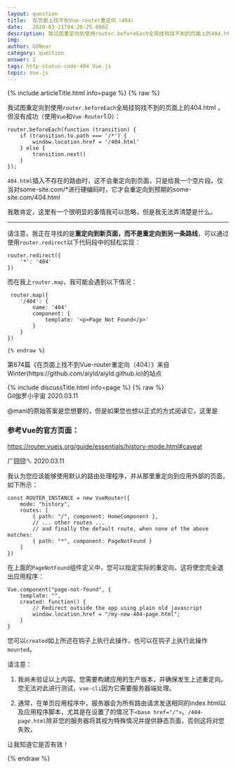```yaml
---
layout: question
title:  在页面上找不到Vue-router重定向（404）
date:   2020-03-11T04:26:25.000Z
description: 我试图重定向到使用router.beforeEach全局挂钩找不到的页面上的404.html ，但没有成功（使用Vue和Vue-Router1.0）：...
img: 
author: GONear
category: question
answer: 2
tags: http-status-code-404 Vue.js
topic: Vue.js
---
```

<div class="article-root">
  <div class="article">
    {% include articleTitle.html info=page %}
    {% raw %}
    <div class="article-content"><p><font style="vertical-align: inherit;"><font style="vertical-align: inherit;">我试图重定向到使用</font></font><code>router.beforeEach</code><font style="vertical-align: inherit;"><font style="vertical-align: inherit;">全局挂钩</font><font style="vertical-align: inherit;">找不到的页面上的404.html </font><font style="vertical-align: inherit;">，但没有成功（使用</font></font><code>Vue</code><font style="vertical-align: inherit;"><font style="vertical-align: inherit;">和</font></font><code>Vue-Router</code><font style="vertical-align: inherit;"><font style="vertical-align: inherit;">1.0）：</font></font></p>

<pre><code>router.beforeEach(function (transition) {<font></font>
    if (transition.to.path === '/*') {<font></font>
        window.location.href = '/404.html'<font></font>
    } else {<font></font>
        transition.next()<font></font>
    }<font></font>
});<font></font>
</code></pre>

<p><font style="vertical-align: inherit;"></font><code>404.html</code><font style="vertical-align: inherit;"><font style="vertical-align: inherit;">插入不存在的路由时，</font><font style="vertical-align: inherit;">这不会重定向到页面</font><font style="vertical-align: inherit;">，只是给我一个空片段。</font><font style="vertical-align: inherit;">仅当对some-site.com/*进行硬编码时，它才会重定向到预期的some-site.com/404.html</font></font></p>

<p><font style="vertical-align: inherit;"><font style="vertical-align: inherit;">我敢肯定，这里有一个很明显的事情我可以忽略，但是我无法弄清楚是什么。</font></font></p>

<hr>

<p><font style="vertical-align: inherit;"><font style="vertical-align: inherit;">请注意，我正在寻找的是</font></font><strong><font style="vertical-align: inherit;"><font style="vertical-align: inherit;">重定向到新页面，而不是重定向到另一条路线</font></font></strong><font style="vertical-align: inherit;"><font style="vertical-align: inherit;">，可以通过使用</font></font><code>router.redirect</code><font style="vertical-align: inherit;"><font style="vertical-align: inherit;">以下代码段中的</font><font style="vertical-align: inherit;">轻松实现</font><font style="vertical-align: inherit;">：</font></font></p>

<pre><code>router.redirect({<font></font>
    '*': '404'<font></font>
})<font></font>
</code></pre>

<p><font style="vertical-align: inherit;"><font style="vertical-align: inherit;">而在我上</font></font><code>router.map</code><font style="vertical-align: inherit;"><font style="vertical-align: inherit;">，我可能会遇到以下情况：</font></font></p>

<pre><code> router.map({<font></font>
    '/404': {<font></font>
        name: '404'<font></font>
        component: {<font></font>
            template: '&lt;p&gt;Page Not Found&lt;/p&gt;'<font></font>
        }<font></font>
    }<font></font>
})<font></font>
</code></pre></div>
    {% endraw %}
  </div>
  <p class="winter_mark">第674篇《在页面上找不到Vue-router重定向（404）》来自Winter(https://github.com/aiyld/aiyld.github.io)的站点</p>
  <div class="discuss-wrapper">
    {% include discussTitle.html info=page %}
    {% raw %}
    <div class="discuss-item">
        <div class="discuss-parent">
          <div class="discuss-meta">
            <span class="discuss-user">Gil伽罗小宇宙</span>
            <span class="discuss-time">2020.03.11</span>
          </div>
          <div class="discuss-comment"><p><font style="vertical-align: inherit;"><font style="vertical-align: inherit;">@mani的原始答案是您想要的，但是如果您也想以正式的方式阅读它，这里是</font></font></p>

<h3><font style="vertical-align: inherit;"><font style="vertical-align: inherit;">参考Vue的官方页面：</font></font></h3>

<p><a href="https://router.vuejs.org/guide/essentials/history-mode.html#caveat" rel="nofollow noreferrer"><font style="vertical-align: inherit;"><font style="vertical-align: inherit;">https://router.vuejs.org/guide/essentials/history-mode.html#caveat</font></font></a></p></div>
        </div></div><div class="discuss-item">
        <div class="discuss-parent">
          <div class="discuss-meta">
            <span class="discuss-user">ㄏ囧囧ㄟ</span>
            <span class="discuss-time">2020.03.11</span>
          </div>
          <div class="discuss-comment"><p><font style="vertical-align: inherit;"><font style="vertical-align: inherit;">我认为您应该能够使用默认的路由处理程序，并从那里重定向到应用外部的页面，如下所示：</font></font></p>

<pre class="lang-js prettyprint-override"><code>const ROUTER_INSTANCE = new VueRouter({<font></font>
    mode: "history",<font></font>
    routes: [<font></font>
        { path: "/", component: HomeComponent },<font></font>
        // ... other routes ...<font></font>
        // and finally the default route, when none of the above matches:<font></font>
        { path: "*", component: PageNotFound }<font></font>
    ]<font></font>
})<font></font>
</code></pre>

<p><font style="vertical-align: inherit;"><font style="vertical-align: inherit;">在上面的</font></font><code>PageNotFound</code><font style="vertical-align: inherit;"><font style="vertical-align: inherit;">组件定义中，您可以指定实际的重定向，这将使您完全退出应用程序：</font></font></p>

<pre class="lang-js prettyprint-override"><code>Vue.component("page-not-found", {<font></font>
    template: "",<font></font>
    created: function() {<font></font>
        // Redirect outside the app using plain old javascript<font></font>
        window.location.href = "/my-new-404-page.html";<font></font>
    }<font></font>
}<font></font>
</code></pre>

<p><font style="vertical-align: inherit;"><font style="vertical-align: inherit;">您可以</font></font><code>created</code><font style="vertical-align: inherit;"><font style="vertical-align: inherit;">如上所述</font><font style="vertical-align: inherit;">在</font><font style="vertical-align: inherit;">钩子</font><font style="vertical-align: inherit;">上执行此操作，也可以在</font><font style="vertical-align: inherit;">钩子</font><font style="vertical-align: inherit;">上执行此操作</font></font><code>mounted</code><font style="vertical-align: inherit;"><font style="vertical-align: inherit;">。</font></font></p>

<p><font style="vertical-align: inherit;"><font style="vertical-align: inherit;">请注意：</font></font></p>

<ol>
<li><p><font style="vertical-align: inherit;"><font style="vertical-align: inherit;">我尚未验证以上内容。</font><font style="vertical-align: inherit;">您需要构建应用的生产版本，并确保发生上述重定向。</font><font style="vertical-align: inherit;">您无法对此进行测试，</font></font><code>vue-cli</code><font style="vertical-align: inherit;"><font style="vertical-align: inherit;">因为它需要服务器端处理。</font></font></p></li>
<li><p><font style="vertical-align: inherit;"><font style="vertical-align: inherit;">通常，在单页应用程序中，服务器会为所有路由请求发送相同的index.html以及应用程序脚本，尤其是在设置了的情况下</font></font><code>&lt;base href="/"&gt;</code><font style="vertical-align: inherit;"><font style="vertical-align: inherit;">。</font></font><code>/404-page.html</code><font style="vertical-align: inherit;"><font style="vertical-align: inherit;">除非您的服务器将其视为特殊情况并提供静态页面，否则</font><font style="vertical-align: inherit;">这将对您失败</font><font style="vertical-align: inherit;">。</font></font></p></li>
</ol>

<p><font style="vertical-align: inherit;"><font style="vertical-align: inherit;">让我知道它是否有效！</font></font></p></div>
        </div></div>
    {% endraw %}
  </div>
<div>

